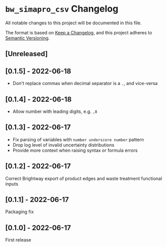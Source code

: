 # `bw_simapro_csv` Changelog

All notable changes to this project will be documented in this file.

The format is based on [Keep a Changelog](https://keepachangelog.com/en/1.0.0/),
and this project adheres to [Semantic Versioning](https://semver.org/spec/v2.0.0.html).

## [Unreleased]

## [0.1.5] - 2022-06-18

* Don't replace commas when decimal separator is a `.`, and vice-versa

## [0.1.4] - 2022-06-18

* Allow number with leading digits, e.g. `,8`

## [0.1.3] - 2022-06-17

* Fix parsing of variables with `number underscore number` pattern
* Drop log level of invalid uncertainty distributions
* Provide more context when raising syntax or formula errors

## [0.1.2] - 2022-06-17

Correct Brightway export of product edges and waste treatment functional inputs

## [0.1.1] - 2022-06-17

Packaging fix

## [0.1.0] - 2022-06-17

First release
